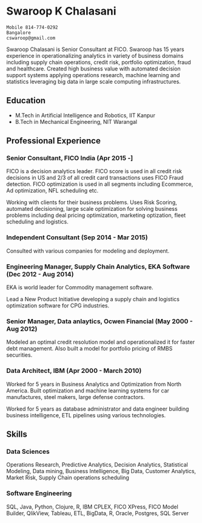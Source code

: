 # Swaroop K Chalasani

```
Mobile 814-774-0292
Bangalore
cswaroop@gmail.com
```

Swaroop Chalasani is Senior Consultant at FICO.  Swaroop has 15 years experience in operationalizing analytics in variety of business domains including supply chain operations, credit risk, portfolio optimization, fraud and healthcare.  Created high business value with automated decision support systems applying operations research, machine learning and statistics leveraging big data in large scale computing infrastructures.

## Education

* M.Tech in Artificial Intelligence and Robotics, IIT Kanpur
* B.Tech in Mechanical Engineering, NIT Warangal

## Professional Experience

### Senior Consultant, FICO India (Apr 2015 -]
FICO is a decision analytics leader. FICO score is used in all credit risk decisions in US and 2/3 of all credit card transactions uses FICO Fraud detection. FICO optimization is used in all segments including Ecommerce, Ad optimization, NFL scheduling etc.

Working with clients for their business problems. Uses Risk Scoring, automated decisioning, large scale optimization for solving business problems including deal pricing optimization, marketing optization, fleet scheduling and logistics.

### Independent Consultant (Sep 2014 - Mar 2015)

Consulted with various companies for modeling and deployment.

### Engineering Manager, Supply Chain Analytics, EKA Software (Dec 2012 - Aug 2014)
EKA is world leader for Commodity management software.

Lead a New Product Initiative developing a supply chain and logistics optimization software for CPG industries.

### Senior Manager, Data anlaytics, Ocwen Financial (May 2000 - Aug 2012)

Modeled an optimal credit resolution model and operationalized it for faster debt management.  Also built a model for portfolio pricing of RMBS securities.


### Data Architect, IBM (Apr 2000 - March 2010)

Worked for 5 years in Business Analytics and Optimization from North America.  Built optimization and machine learning systems for car manufactures, steel makers, large defense contractors.

Worked for 5 years as database administrator and  data engineer building business intelligence, ETL pipelines using various technologies.


## Skills

### Data Sciences
Operations Research, Predictive Analytics, Decision Analytics, Statistical Modeling, Data mining, Business Intelligence, Big Data, Customer Analytics, Market Risk, Supply Chain operations scheduling

### Software Engineering
SQL, Java, Python, Clojure, R, IBM CPLEX, FICO XPress, FICO Model Builder, QlikView, Tableau, ETL, BigData, R, Oracle, Postgres, SQL Server



